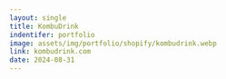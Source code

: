 ```yaml
---
layout: single
title: KombuDrink
indentifer: portfolio
image: assets/img/portfolio/shopify/kombudrink.webp
link: kombudrink.com
date: 2024-08-31
---
```

